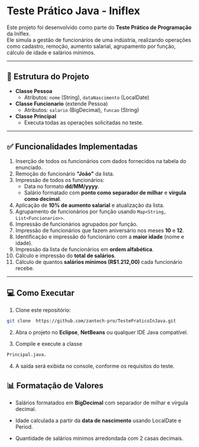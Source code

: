# Teste Prático Java - Iniflex

Este projeto foi desenvolvido como parte do **Teste Prático de Programação** da Iniflex.  
Ele simula a gestão de funcionários de uma indústria, realizando operações como cadastro, remoção, aumento salarial, agrupamento por função, cálculo de idade e salários mínimos.

---

## 📌 Estrutura do Projeto

- **Classe Pessoa**
  - Atributos: `nome` (String), `dataNascimento` (LocalDate)
- **Classe Funcionario** (extende Pessoa)
  - Atributos: `salario` (BigDecimal), `funcao` (String)
- **Classe Principal**
  - Executa todas as operações solicitadas no teste.

---

## ✅ Funcionalidades Implementadas

1. Inserção de todos os funcionários com dados fornecidos na tabela do enunciado.
2. Remoção do funcionário **"João"** da lista.
3. Impressão de todos os funcionários:
   - Data no formato **dd/MM/yyyy**.
   - Salário formatado com **ponto como separador de milhar** e **vírgula como decimal**.
4. Aplicação de **10% de aumento salarial** e atualização da lista.
5. Agrupamento de funcionários por função usando `Map<String, List<Funcionario>>`.
6. Impressão de funcionários agrupados por função.
7. Impressão de funcionários que fazem aniversário nos meses **10** e **12**.
8. Identificação e impressão do funcionário com a **maior idade** (nome e idade).
9. Impressão da lista de funcionários em **ordem alfabética**.
10. Cálculo e impressão do **total de salários**.
11. Cálculo de quantos **salários mínimos (R$1.212,00)** cada funcionário recebe.

---

## 💻 Como Executar

1. Clone este repositório:

```bash
git clone  https://github.com/zantech-pro/TestePraticoInJava.git
```

2. Abra o projeto no **Eclipse**, **NetBeans** ou qualquer IDE Java compatível.

3. Compile e execute a classe
```bash
Principal.java.
```

4. A saída será exibida no console, conforme os requisitos do teste.

## 📊 Formatação de Valores

- Salários formatados em **BigDecimal** com separador de milhar e vírgula decimal.

- Idade calculada a partir da **data de nascimento** usando LocalDate e Period.

- Quantidade de salários mínimos arredondada com 2 casas decimais.
